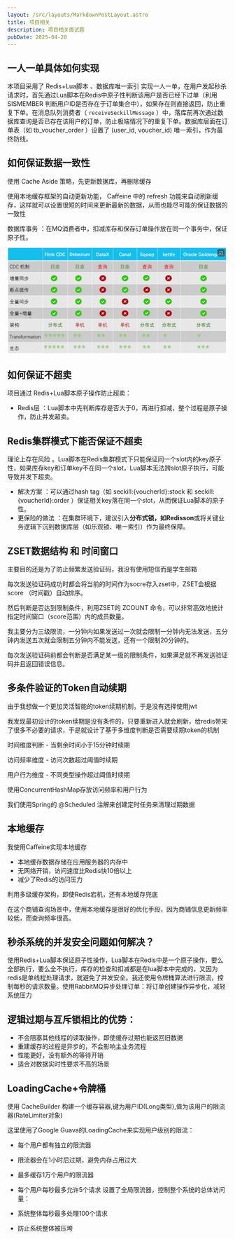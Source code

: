 ```yaml
---
layout: /src/layouts/MarkdownPostLayout.astro
title: 项目相关
description: 项目相关面试题
pubDate: 2025-04-20
---
```


## 一人一单具体如何实现

本项目采用了 Redis+Lua脚本 、数据库唯一索引 实现一人一单，在用户发起秒杀请求时，首先通过Lua脚本在Redis中原子性判断该用户是否已经下过单（利用 SISMEMBER 判断用户ID是否存在于订单集合中），如果存在则直接返回，防止重复下单。在消息队列消费者（ `receiveSeckillMessage` ）中，落库前再次通过数据库查询是否已存在该用户的订单，防止极端情况下的重复下单。数据库层面在订单表（如 tb_voucher_order ）设置了 (user_id, voucher_id) 唯一索引，作为最终防线。
## 如何保证数据一致性
使用 Cache Aside 策略，先更新数据库，再删除缓存

使用本地缓存框架的自动更新功能， Caffeine 中的 refresh 功能来自动刷新缓存，这样就可以设置很短的时间来更新最新的数据，从而也能尽可能的保证数据的一致性

数据库事务 ：在MQ消费者中，扣减库存和保存订单操作放在同一个事务中，保证原子性。

![image.png](https://raw.githubusercontent.com/moiseak/blogimg/main/img/20250503175528.png)

## 如何保证不超卖
项目通过 Redis+Lua脚本原子操作防止超卖：

- Redis层 ：Lua脚本中先判断库存是否大于0，再进行扣减，整个过程是原子操作，防止并发超卖。

## Redis集群模式下能否保证不超卖
理论上存在风险 。Lua脚本在Redis集群模式下只能保证同一个slot内的key原子性，如果库存key和订单key不在同一个slot，Lua脚本无法跨slot原子执行，可能导致并发下超卖。

- 解决方案 ：可以通过hash tag（如 seckill:{voucherId}:stock 和 seckill:{voucherId}:order ）保证相关key落在同一个slot，从而保证Lua脚本的原子性。
- 更保险的做法 ：在集群环境下，建议引入**分布式锁，如Redisson**或将关键业务逻辑下沉到数据库层（如乐观锁、唯一索引）作为最终保障。


## ZSET数据结构 和 时间窗口

主要目的还是为了防止频繁发送验证码，我没有使用短信而是学生邮箱

每次发送验证码成功时都会将当前的时间作为socre存入zset中，ZSET会根据 score （时间戳）自动排序。

然后判断是否达到限制条件，利用ZSET的 ZCOUNT 命令，可以非常高效地统计指定时间窗口（score范围）内的成员数量。

我主要分为三级限流，一分钟内如果发送过一次就会限制一分钟内无法发送，五分钟内发送五次就会限制五分钟内不能发送，还有一个限制20分钟的。

每次发送验证码前都会判断是否满足某一级的限制条件，如果满足就不再发送验证码并且返回错误信息。


## 多条件验证的Token自动续期

由于我想做一个更加灵活智能的token续期机制，于是没有选择使用jwt

我发现最初设计的token续期是没有条件的，只要重新进入就会刷新，给redis带来了很多不必要的请求，于是就设计了基于多维度判断是否需要续期token的机制

时间维度判断 - 当剩余时间小于15分钟时续期

访问频率维度 - 访问次数超过阈值时续期

用户行为维度 - 不同类型操作超过阈值时续期

使用ConcurrentHashMap存放访问频率和用户行为

我们使用Spring的 @Scheduled 注解来创建定时任务来清理过期数据

## 本地缓存

我使用Caffeine实现本地缓存

- 本地缓存数据存储在应用服务器的内存中
- 无网络开销，访问速度比Redis快10倍以上
- 减少了Redis的访问压力

利用多级缓存架构，即使Redis宕机，还有本地缓存兜底

在这个商铺查询场景中，使用本地缓存是很好的优化手段，因为商铺信息更新频率较低，而查询频率很高。

## 秒杀系统的并发安全问题如何解决？

使用Redis+Lua脚本保证原子性操作，Lua脚本在Redis中是一个原子操作，要么全部执行，要么全不执行，库存的检查和扣减都是在lua脚本中完成的，又因为redis是单线程处理请求，就避免了并发安全。我还使用令牌桶算法进行限流，控制每秒的请求数量。使用RabbitMQ异步处理订单：将订单创建操作异步化，减轻系统压力

## 逻辑过期与互斥锁相比的优势：

- 不会阻塞其他线程的读取操作，即使缓存过期也能返回旧数据
- 重建缓存的过程是异步的，不会影响主业务流程
- 性能更好，没有额外的等待开销
- 适合对数据实时性要求不高的场景

## LoadingCache+令牌桶

使用 CacheBuilder 构建一个缓存容器,键为用户ID(Long类型),值为该用户的限流器(RateLimiter对象)

这里使用了Google Guava的LoadingCache来实现用户级别的限流：

- 每个用户都有独立的限流器
- 限流器会在1小时后过期，避免内存占用过大
- 最多缓存1万个用户的限流器
- 每个用户每秒最多允许5个请求
设置了全局限流器，控制整个系统的总体访问量：

- 系统整体每秒最多处理100个请求
- 防止系统整体被压垮